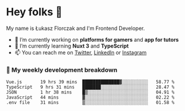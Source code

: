 # Hey folks 👋

My name is Łukasz Florczak and I'm Frontend Developer. 

- 🔭 I’m currently working on **platforms for gamers** and **app for tutors**
- 🌱 I’m currently learning **Nuxt 3** and **TypeScript**
- 📫 You can reach me on [Twitter](https://twitter.com/lukaszflorczak), [LinkedIn](https://pl.linkedin.com/in/lukasz-florczak) or [Instagram](https://instagram.com/lukaszflorczak)


### 🧮 My weekly development breakdown

<!--START_SECTION:waka-->
```text
Vue.js       19 hrs 39 mins  ██████████████▓░░░░░░░░░░   58.77 % 
TypeScript   9 hrs 31 mins   ███████░░░░░░░░░░░░░░░░░░   28.47 % 
JSON         1 hr 38 mins    █▒░░░░░░░░░░░░░░░░░░░░░░░   04.91 % 
JavaScript   44 mins         ▓░░░░░░░░░░░░░░░░░░░░░░░░   02.22 % 
.env file    31 mins         ▒░░░░░░░░░░░░░░░░░░░░░░░░   01.58 % 
```
<!--END_SECTION:waka-->

<!--
**lukaszflorczak/lukaszflorczak** is a ✨ _special_ ✨ repository because its `README.md` (this file) appears on your GitHub profile.

Here are some ideas to get you started:

- 🔭 I’m currently working on ...
- 🌱 I’m currently learning ...
- 👯 I’m looking to collaborate on ...
- 🤔 I’m looking for help with ...
- 💬 Ask me about ...
- 📫 How to reach me: ...
- 😄 Pronouns: ...
- ⚡ Fun fact: ...
-->
